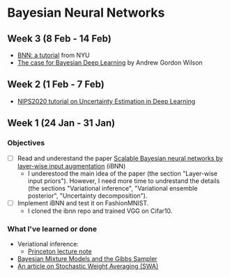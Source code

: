 # Bayesian Neural Networks

## Week 3 (8 Feb - 14 Feb)

- [BNN: a tutorial](https://wjmaddox.github.io/assets/BNN_tutorial_CILVR.pdf) from NYU
- [The case for Bayesian Deep Learning](https://cims.nyu.edu/~andrewgw/caseforbdl.pdf) by Andrew Gordon Wilson

## Week 2 (1 Feb - 7 Feb)

- [NIPS2020 tutorial on Uncertainty Estimation in Deep Learning](https://slideslive.com/38935801/practical-uncertainty-estimation-outofdistribution-robustness-in-deep-learning)

## Week 1 (24 Jan - 31 Jan)

### Objectives

- [ ] Read and underestand the paper [Scalable Bayesian neural networks by layer-wise input augmentation](https://arxiv.org/abs/2010.13498) (iBNN)
  - I underestood the main idea of the paper (the section "Layer-wise input priors"). However, I need more time to undrestand the details (the sections "Variational inference", "Variational ensemble posterior", "Uncertainty decomposition").
- [ ] Implement iBNN and test it on FashionMNIST.
  - I cloned the ibnn repo and trained VGG on Cifar10.

### What I've learned or done
- Veriational inference:
  - [Princeton lecture note](https://www.cs.princeton.edu/courses/archive/fall11/cos597C/lectures/variational-inference-i.pdf)
- [Bayesian Mixture Models and the Gibbs Sampler](http://www.cs.columbia.edu/~blei/fogm/2015F/notes/mixtures-and-gibbs.pdf)
- [An article on Stochastic Weight Averaging (SWA)](https://pytorch.org/blog/pytorch-1.6-now-includes-stochastic-weight-averaging/)
